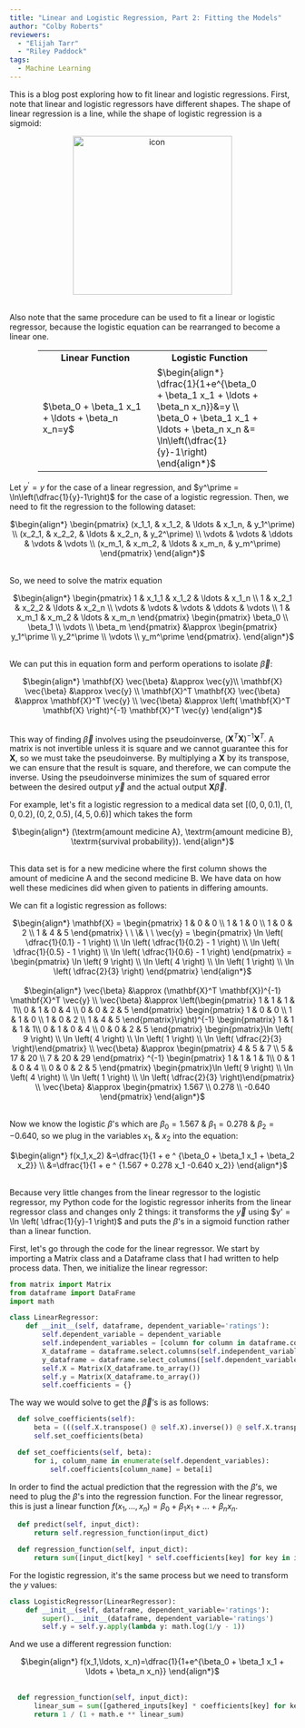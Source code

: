 ```yaml
---
title: "Linear and Logistic Regression, Part 2: Fitting the Models"
author: "Colby Roberts"
reviewers:
  - "Elijah Tarr"
  - "Riley Paddock"
tags:
  - Machine Learning
---
```


This is a blog post exploring how to fit linear and logistic regressions. First, note that linear and logistic regressors have different shapes. The shape of linear regression is a line, while the shape of logistic regression is a sigmoid: 

<center><img src="https://eurisko-us.github.io/images/blog/linear-and-logistic-regression-part-2-fitting-the-models-1.png" style="border: none; height: 20em;" alt="icon"></center>
<br>

Also note that the same procedure can be used to fit a linear or logistic regressor, because the logistic equation can be rearranged to become a linear one.

<center>
<table style="width:80%">
  <tr>
    <td width="50%"><b><center>Linear Function</center></b></td>
    <td width="50%"><b><center>Logistic Function</center></b></td>
  </tr>
  <tr>
   <td>$\beta_0 + \beta_1  x_1 + \ldots + \beta_n  x_n=y$</td>
   <td>$\begin{align*}
\dfrac{1}{1+e^{\beta_0 + \beta_1  x_1 + \ldots + \beta_n  x_n}}&=y \\
  \beta_0 + \beta_1  x_1 + \ldots + \beta_n  x_n &= \ln\left(\dfrac{1}{y}-1\right)
\end{align*}$</td>
  </tr>
</table>
</center>
        
Let $y^\prime = y$ for the case of a linear regression, and $y^\prime = \ln\left(\dfrac{1}{y}-1\right)$ for the case of a logistic regression. Then, we need to fit the regression to the following dataset:

<center>
$\begin{align*}
\begin{pmatrix} (x_1_1, & x_1_2, & \ldots & x_1_n, & y_1^\prime) \\ (x_2_1, & x_2_2, & \ldots & x_2_n, & y_2^\prime) \\ \vdots & \vdots & \ddots & \vdots & \vdots \\ (x_m_1, & x_m_2, & \ldots & x_m_n, & y_m^\prime) \end{pmatrix}
\end{align*}$
</center>
<br>

So, we need to solve the matrix equation

<center>
$\begin{align*}
\begin{pmatrix} 1 & x_1_1 & x_1_2 & \ldots & x_1_n \\ 1 & x_2_1 & x_2_2 & \ldots & x_2_n \\ \vdots & \vdots & \vdots & \ddots & \vdots \\ 1 & x_m_1 & x_m_2 & \ldots & x_m_n \end{pmatrix} \begin{pmatrix} \beta_0 \\ \beta_1 \\ \vdots \\ \beta_m \end{pmatrix} &\approx \begin{pmatrix} y_1^\prime \\ y_2^\prime \\ \vdots \\ y_m^\prime \end{pmatrix}.
\end{align*}$
</center>
<br>

We can put this in equation form and perform operations to isolate $\vec{\beta}\mathbin{:}$

<center>
$\begin{align*}
    \mathbf{X} \vec{\beta} &\approx \vec{y}\\
    \mathbf{X} \vec{\beta} &\approx \vec{y} \\
    \mathbf{X}^T \mathbf{X} \vec{\beta} &\approx \mathbf{X}^T \vec{y} \\
    \vec{\beta} &\approx \left( \mathbf{X}^T \mathbf{X} \right)^{-1} \mathbf{X}^T \vec{y}
\end{align*}$
</center>
<br>

This way of finding $\vec{\beta}$ involves using the pseudoinverse, $\left( \mathbf{X}^T \mathbf{X} \right)^{-1} \mathbf{X}^T.$ A matrix is not invertible unless it is square and we cannot guarantee this for $\mathbf{X},$ so we must take the pseudoinverse. By multiplying a $\mathbf{X}$ by its transpose, we can ensure that the result is square, and therefore, we can compute the inverse. Using the pseudoinverse minimizes the sum of squared error between the desired output  $\vec{y}$ and the actual output  $\mathbf{X}\vec{\beta}.$
    
For example, let's fit a logistic regression to a medical data set $[(0, 0, 0.1), (1, 0, 0.2), (0, 2, 0.5), (4,5,0.6)]$ which takes the form

<center>
$\begin{align*}
(\textrm{amount medicine A}, \textrm{amount medicine B}, \textrm{survival probability}).
\end{align*}$
</center>
<br>
 
This data set is for a new medicine where the first column shows the amount of medicine A and the second medicine B. We have data on how well these medicines did when given to patients in differing amounts. 
    
We can fit a logistic regression as follows:

<center>
$\begin{align*}
\mathbf{X} = \begin{pmatrix} 1 & 0 & 0 \\ 1 & 1 & 0 \\ 1 & 0 & 2 \\ 1 & 4 & 5 \end{pmatrix} \ \ \& \ \ \vec{y} = \begin{pmatrix} \ln \left( \dfrac{1}{0.1} - 1 \right) \\ \ln \left( \dfrac{1}{0.2} - 1 \right) \\ \ln \left( \dfrac{1}{0.5} - 1 \right) \\ \ln \left( \dfrac{1}{0.6} - 1 \right) \end{pmatrix}
    = \begin{pmatrix} \ln \left( 9 \right) \\ \ln \left( 4 \right) \\ \ln \left( 1 \right) \\ \ln \left( \dfrac{2}{3} \right) \end{pmatrix}
\end{align*}$
</center>
<br>

<center>
$\begin{align*}
\vec{\beta} &\approx (\mathbf{X}^T \mathbf{X})^{-1} \mathbf{X}^T \vec{y} \\
        \vec{\beta} &\approx \left(\begin{pmatrix} 1 & 1 & 1 & 1\\ 0 & 1 & 0 & 4 \\ 0 & 0 & 2 & 5 \end{pmatrix} \begin{pmatrix} 1 & 0 & 0 \\ 1 & 1 & 0 \\ 1 & 0 & 2 \\ 1 & 4 & 5 \end{pmatrix}\right)^{-1} \begin{pmatrix} 1 & 1 & 1 & 1\\ 0 & 1 & 0 & 4 \\ 0 & 0 & 2 & 5 \end{pmatrix} \begin{pmatrix}\ln \left( 9 \right) \\ \ln \left( 4 \right) \\ \ln \left( 1 \right) \\ \ln \left( \dfrac{2}{3} \right)\end{pmatrix} \\
        \vec{\beta} &\approx \begin{pmatrix} 4 & 5 & 7 \\ 5 & 17 & 20 \\ 7 & 20 & 29 \end{pmatrix} ^{-1} \begin{pmatrix} 1 & 1 & 1 & 1\\ 0 & 1 & 0 & 4 \\ 0 & 0 & 2 & 5 \end{pmatrix} \begin{pmatrix}\ln \left( 9 \right) \\ \ln \left( 4 \right) \\ \ln \left( 1 \right) \\ \ln \left( \dfrac{2}{3} \right)\end{pmatrix} \\
        \vec{\beta} &\approx \begin{pmatrix} 1.567 \\ 0.278 \\ -0.640 \end{pmatrix}
\end{align*}$
</center>
<br>

Now we know the logistic $\beta$'s which are $\beta_0 = 1.567 \ \& \ \beta_1 = 0.278 \ \& \ \beta_2 = -0.640,$ so we plug in the variables $x_1, \ \& \ x_2$ into the equation: 

<center>
$\begin{align*}
     f(x_1,x_2) &=\dfrac{1}{1 + e ^ {\beta_0 + \beta_1  x_1 + \beta_2  x_2}} \\
     &=\dfrac{1}{1 + e ^ {1.567 + 0.278 x_1 -0.640 x_2}}
\end{align*}$
</center>
<br>

Because very little changes from the linear regressor to the logistic regressor, my Python code for the logistic regressor inherits from the linear regressor class and changes only 2 things: it transforms the $\vec{y}$ using $y' = \ln \left( \dfrac{1}{y}-1 \right)$ and puts the $\beta$'s in a sigmoid function rather than a linear function.
     
First, let's go through the code for the linear regressor. We start by importing a Matrix class and a Dataframe class that I had written to help process data. Then, we initialize the linear regressor:

```python
from matrix import Matrix
from dataframe import DataFrame
import math

class LinearRegressor:
    def __init__(self, dataframe, dependent_variable='ratings'):
        self.dependent_variable = dependent_variable
        self.independent_variables = [column for column in dataframe.columns if column != dependent_variable]
        X_dataframe = dataframe.select.columns(self.independent_variables)
        y_dataframe = dataframe.select_columns([self.dependent_variable])
        self.X = Matrix(X_dataframe.to_array())
        self.y = Matrix(X_dataframe.to_array())
        self.coefficients = {}
 ```

The way we would solve to get the $\vec{\beta}$’s is as follows:

```python
  def solve_coefficients(self):
      beta = (((self.X.transpose() @ self.X).inverse()) @ self.X.transpose()) @ self.y
      self.set_coefficients(beta)

  def set_coefficients(self, beta):
      for i, column_name in enumerate(self.dependent_variables):
          self.coefficients[column_name] = beta[i]
 ```

In order to find the actual prediction that the regression with the $\beta$’s, we need to plug the $\beta$'s into the regression function. For the linear regressor, this is just a linear function $f(x_1,\ldots, x_n)=\beta_0 + \beta_1  x_1 + \ldots + \beta_n  x_n.$ 

```python
  def predict(self, input_dict):
      return self.regression_function(input_dict)

  def regression_function(self, input_dict):
      return sum([input_dict[key] * self.coefficients[key] for key in input_dict])
```

For the logistic regression, it's the same process but we need to transform the $y$ values:
    
```python
class LogisticRegressor(LinearRegressor):
    def __init__(self, dataframe, dependent_variable='ratings'):
        super().__init__(dataframe, dependent_variable='ratings')
        self.y = self.y.apply(lambda y: math.log(1/y - 1))
```

And we use a different regression function:

<center>
$\begin{align*}
f(x_1,\ldots, x_n)=\dfrac{1}{1+e^{\beta_0 + \beta_1  x_1 + \ldots + \beta_n  x_n}}
\end{align*}$
</center>
<br>

```python
  def regression_function(self, input_dict):
      linear_sum = sum([gathered_inputs[key] * coefficients[key] for key in gathered_inputs])
      return 1 / (1 + math.e ** linear_sum)
```
